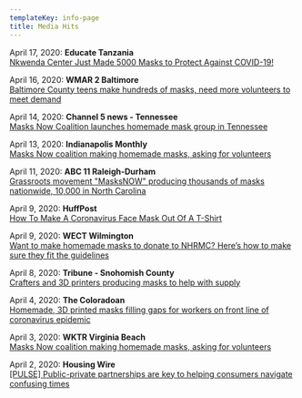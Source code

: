```yaml
---
templateKey: info-page
title: Media Hits
---
```

April 17, 2020: **Educate Tanzania**\
[Nkwenda Center Just Made 5000 Masks to Protect Against COVID-19!](http://educatetanzania.org/2020/04/covid19-5000-masks-counting/?fbclid=IwAR0vET5eVqlvGIVMrTiMn-o32_d2cp3pZjtPUOM7qLp0eJX4O_UtBzPEbwQ)

April 16, 2020: **WMAR 2 Baltimore**\
[Baltimore County teens make hundreds of masks, need more volunteers to meet demand](https://www.wmar2news.com/were-open/stronger2gether/baltimore-county-teens-make-hundreds-of-masks-need-more-volunteers-to-meet-demand)

April 14, 2020: **Channel 5 news - Tennessee**\
[Masks Now Coalition launches homemade mask group in Tennessee](https://www.newschannel5.com/news/masks-now-coalition-launches-homemade-mask-group-in-tennessee)

April 13, 2020: **Indianapolis Monthly**\
[Masks Now coalition making homemade masks, asking for volunteers](https://www.indianapolismonthly.com/arts-and-culture/how-to-volunteer-and-provide-help-to-local-resources#.XpWfJ9jv6po.facebook)

April 11, 2020: **ABC 11 Raleigh-Durham**\
[Grassroots movement "MasksNOW" producing thousands of masks nationwide, 10,000 in North Carolina](https://abc11.com/masksnow-the-coalition-masks-now-volunteerpatterns/6096098/)

April 9, 2020: **HuffPost**\
[How To Make A Coronavirus Face Mask Out Of A T-Shirt](https://www.huffpost.com/entry/how-to-make-t-shirt-face-mask-coronavirus_l_5e8f2f06c5b6b371812d15af?guccounter=1)

April 9, 2020: **WECT Wilmington**\
[Want to make homemade masks to donate to NHRMC? Here’s how to make sure they fit the guidelines](https://www.wect.com/2020/04/09/want-make-homemade-masks-donate-nhrmc-heres-how-make-sure-they-fit-guidelines/)

April 8, 2020: **Tribune - Snohomish County**\
[Crafters and 3D printers producing masks to help with supply](http://www.snoho.com/html/stories_2020/04082020_mask_makers.html)

April 4, 2020: **The Coloradoan**\
[Homemade, 3D printed masks filling gaps for workers on front line of coronavirus epidemic](https://www.coloradoan.com/story/news/2020/04/04/coronavirus-colorado-homemade-3-d-printed-masks-filling-gaps/5087018002/)

April 3, 2020: **WKTR Virginia Beach**\
[Masks Now coalition making homemade masks, asking for volunteers](https://www.wtkr.com/news/masks-now-coalition-making-homemade-masks-ask-for-volunteers)

April 2, 2020: **Housing Wire**\
[\[PULSE\] Public-private partnerships are key to helping consumers navigate confusing times](https://www.housingwire.com/articles/pulse-public-private-partnerships-are-key-to-helping-consumers-navigate-confusing-times/)